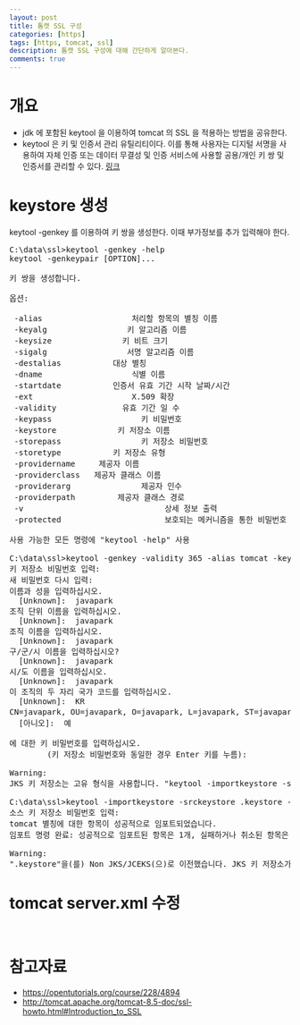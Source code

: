 ```yaml
---
layout: post
title: 톰캣 SSL 구성
categories: [https]
tags: [https, tomcat, ssl]
description: 톰캣 SSL 구성에 대해 간단하게 알아본다.
comments: true
---
```


# 개요
- jdk 에 포함된 keytool 을 이용하여 tomcat 의 SSL 을 적용하는 방법을 공유한다. 
- keytool 은 키 및 인증서 관리 유틸리티이다. 이를 통해 사용자는 디지털 서명을 사용하여 자체 인증 또는 데이터 무결성 및 인증 서비스에 사용할 공용/개인 키 쌍 및 인증서를 관리할 수 있다. [링크](https://docs.oracle.com/javase/8/docs/technotes/tools/windows/keytool.html)

# keystore 생성
keytool -genkey 를 이용하여 키 쌍을 생성한다. 이때 부가정보를 추가 입력해야 한다.

<pre>
C:\data\ssl>keytool -genkey -help
keytool -genkeypair [OPTION]...

키 쌍을 생성합니다.

옵션:

 -alias <alias>                  처리할 항목의 별칭 이름
 -keyalg <keyalg>                키 알고리즘 이름
 -keysize <keysize>              키 비트 크기
 -sigalg <sigalg>                서명 알고리즘 이름
 -destalias <destalias>          대상 별칭
 -dname <dname>                  식별 이름
 -startdate <startdate>          인증서 유효 기간 시작 날짜/시간
 -ext <value>                    X.509 확장
 -validity <valDays>             유효 기간 일 수
 -keypass <arg>                  키 비밀번호
 -keystore <keystore>            키 저장소 이름
 -storepass <arg>                키 저장소 비밀번호
 -storetype <storetype>          키 저장소 유형
 -providername <providername>    제공자 이름
 -providerclass <providerclass>  제공자 클래스 이름
 -providerarg <arg>              제공자 인수
 -providerpath <pathlist>        제공자 클래스 경로
 -v                              상세 정보 출력
 -protected                      보호되는 메커니즘을 통한 비밀번호

사용 가능한 모든 명령에 "keytool -help" 사용

C:\data\ssl>keytool -genkey -validity 365 -alias tomcat -keyalg RSA -keystore .keystore
키 저장소 비밀번호 입력:
새 비밀번호 다시 입력:
이름과 성을 입력하십시오.
  [Unknown]:  javapark
조직 단위 이름을 입력하십시오.
  [Unknown]:  javapark
조직 이름을 입력하십시오.
  [Unknown]:  javapark
구/군/시 이름을 입력하십시오?
  [Unknown]:  javapark
시/도 이름을 입력하십시오.
  [Unknown]:  javapark
이 조직의 두 자리 국가 코드를 입력하십시오.
  [Unknown]:  KR
CN=javapark, OU=javapark, O=javapark, L=javapark, ST=javapark, C=KR이(가) 맞습니까?
  [아니오]:  예

<tomcat>에 대한 키 비밀번호를 입력하십시오.
        (키 저장소 비밀번호와 동일한 경우 Enter 키를 누름):

Warning:
JKS 키 저장소는 고유 형식을 사용합니다. "keytool -importkeystore -srckeystore .keystore -destkeystore .keystore -deststoretype pkcs12"를 사용하는 산업 표준 형식인 PKCS12로 이전하는 것이 좋습니다.

C:\data\ssl>keytool -importkeystore -srckeystore .keystore -destkeystore .keystore -deststoretype pkcs12
소스 키 저장소 비밀번호 입력:
tomcat 별칭에 대한 항목이 성공적으로 임포트되었습니다.
임포트 명령 완료: 성공적으로 임포트된 항목은 1개, 실패하거나 취소된 항목은 0개입니다.

Warning:
".keystore"을(를) Non JKS/JCEKS(으)로 이전했습니다. JKS 키 저장소가 ".keystore.old"(으)로 백업되었습니다.
</pre>

# tomcat server.xml 수정

<pre>
<Connector SSLEnabled="true" clientAuth="false" keystoreFile="/data/ssl/.keystore" keystorePass="changeit" maxThreads="200" port="443" protocol="org.apache.coyote.http11.Http11NioProtocol" scheme="https" secure="true" sslProtocol="TLS"/>
</pre>


# 참고자료
- https://opentutorials.org/course/228/4894
- http://tomcat.apache.org/tomcat-8.5-doc/ssl-howto.html#Introduction_to_SSL